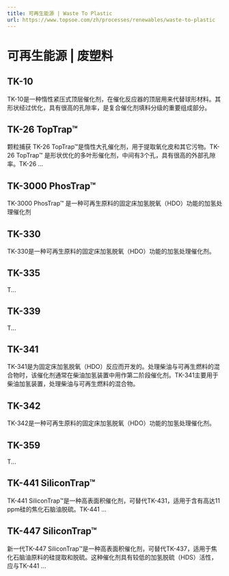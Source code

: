```yaml
---
title: 可再生能源 | Waste To Plastic
url: https://www.topsoe.com/zh/processes/renewables/waste-to-plastic
---
```


# 可再生能源 | 废塑料

## TK-10

TK-10是一种惰性紧压式顶层催化剂，在催化反应器的顶层用来代替球形材料。其形状经过优化，具有很高的孔隙率，是复合催化剂填料分级的重要组成部分。

## TK-26 TopTrap™

颗粒捕获 TK-26 TopTrap™是惰性大孔催化剂，用于提取氧化皮和其它污物。TK-26 TopTrap™ 是形状优化的多叶形催化剂，中间有3个孔，具有很高的外部孔隙率。TK-26 ...

## TK-3000 PhosTrap™

TK-3000 PhosTrap™ 是一种可再生原料的固定床加氢脱氧（HDO）功能的加氢处理催化剂

## TK-330

TK-330是一种可再生原料的固定床加氢脱氧（HDO）功能的加氢处理催化剂。

## TK-335

T...

## TK-339

T...

## TK-341

TK-341是为固定床加氢脱氧（HDO）反应而开发的。处理柴油与可再生燃料的混合物时，该催化剂通常在柴油加氢装置中用作第二阶段催化剂。TK-341主要用于柴油加氢装置，处理柴油与可再生燃料的混合物。

## TK-342

TK-342是一种可再生原料的固定床加氢脱氧（HDO）功能的加氢处理催化剂。

## TK-359

T...

## TK-441 SiliconTrap™

TK-441 SiliconTrap™是一种高表面积催化剂，可替代TK-431，适用于含有高达11 ppm硅的焦化石脑油脱硫。TK-441 ...

## TK-447 SiliconTrap™

新一代TK-447 SiliconTrap™是一种高表面积催化剂，可替代TK-437，适用于焦化石脑油原料的硅提取和脱硫。这种催化剂具有较低的加氢脱硫（HDS）活性，应与TK-441 ...